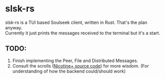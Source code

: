 <h1>slsk-rs</h1>
slsk-rs is a TUI based Soulseek client, written in Rust.
That's the plan anyway.
<br>
Currently it just prints the messages received to the terminal but it's a start.

<h2>TODO:</h2>
<ol>
    <li>Finish implementing the Peer, File and Distributed Messages.</li>
    <li>Consult the scrolls (<a href="https://github.com/Nicotine-Plus/nicotine-plus">Nicotine+ source code</a>) for more wisdom. (For understanding of how the backend could/should work)</li>
</ol>
